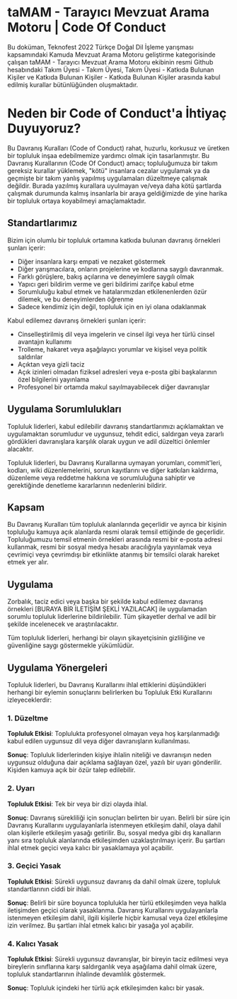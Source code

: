 
# taMAM - Tarayıcı Mevzuat Arama Motoru | Code Of Conduct

Bu doküman, Teknofest 2022 Türkçe Doğal Dil İşleme yarışması kapsamındaki Kamuda Mevzuat Arama Motoru geliştirme kategorisinde çalışan taMAM - Tarayıcı Mevzuat Arama Motoru ekibinin resmi Github hesabındaki Takım Üyesi - Takım Üyesi, Takım Üyesi - Katkıda Bulunan Kişiler ve Katkıda Bulunan Kişiler - Katkıda Bulunan Kişiler arasında kabul edilmiş kurallar bütünlüğünden oluşmaktadır.

# Neden bir Code of Conduct'a İhtiyaç Duyuyoruz?

Bu Davranış Kuralları (Code of Conduct) rahat, huzurlu, korkusuz ve üretken bir topluluk inşaa edebilmemize yardımcı olmak için tasarlanmıştır. Bu Davranış Kurallarının (Code Of Conduct) amacı; topluluğumuza bir takım gereksiz kurallar yüklemek, "kötü" insanlara cezalar uygulamak ya da geçmişte bir takım yanlış yapılmış uygulamaları düzeltmeye çalışmak değildir. Burada yazılmış kurallara uyulmayan ve/veya daha kötü şartlarda çalışmak durumunda kalmış insanlarla bir araya geldiğimizde de yine harika bir topluluk ortaya koyabilmeyi amaçlamaktadır.

## Standartlarımız

Bizim için olumlu bir topluluk ortamına katkıda bulunan davranış örnekleri şunları içerir:

- Diğer insanlara karşı empati ve nezaket göstermek
- Diğer yarışmacılara, onların projelerine ve kodlarına saygılı davranmak.
- Farklı görüşlere, bakış açılarına ve deneyimlere saygılı olmak
- Yapıcı geri bildirim verme ve geri bildirimi zarifçe kabul etme
- Sorumluluğu kabul etmek ve hatalarımızdan etkilenenlerden özür dilemek, ve bu deneyimlerden öğrenme
- Sadece kendimiz için değil, topluluk için en iyi olana odaklanmak

Kabul edilemez davranış örnekleri şunları içerir:

- Cinselleştirilmiş dil veya imgelerin ve cinsel ilgi veya her türlü cinsel avantajın kullanımı
- Trolleme, hakaret veya aşağılayıcı yorumlar ve kişisel veya politik saldırılar
- Açıktan veya gizli taciz
- Açık izinleri olmadan fiziksel adresleri veya e-posta gibi başkalarının özel bilgilerini yayınlama
- Profesyonel bir ortamda makul sayılmayabilecek diğer davranışlar

## Uygulama Sorumlulukları

Topluluk liderleri, kabul edilebilir davranış standartlarımızı açıklamaktan ve uygulamaktan sorumludur ve uygunsuz, tehdit edici, saldırgan veya zararlı gördükleri davranışlara karşılık olarak uygun ve adil düzeltici önlemler alacaktır.

Topluluk liderleri, bu Davranış Kurallarına uymayan yorumları, commit'leri, kodları, wiki düzenlemelerini, sorun kayıtlarını ve diğer katkıları kaldırma, düzenleme veya reddetme hakkına ve sorumluluğuna sahiptir ve gerektiğinde denetleme kararlarının nedenlerini bildirir.

## Kapsam

Bu Davranış Kuralları tüm topluluk alanlarında geçerlidir ve ayrıca bir kişinin topluluğu kamuya açık alanlarda resmi olarak temsil ettiğinde de geçerlidir. Topluluğumuzu temsil etmenin örnekleri arasında resmi bir e-posta adresi kullanmak, resmi bir sosyal medya hesabı aracılığıyla yayınlamak veya çevrimiçi veya çevrimdışı bir etkinlikte atanmış bir temsilci olarak hareket etmek yer alır.

## Uygulama

Zorbalık, taciz edici veya başka bir şekilde kabul edilemez davranış örnekleri [BURAYA BİR İLETİŞİM ŞEKLİ YAZILACAK] ile uygulamadan sorumlu topluluk liderlerine bildirilebilir. Tüm şikayetler derhal ve adil bir şekilde incelenecek ve araştırılacaktır.

Tüm topluluk liderleri, herhangi bir olayın şikayetçisinin gizliliğine ve güvenliğine saygı göstermekle yükümlüdür.

## Uygulama Yönergeleri

Topluluk liderleri, bu Davranış Kurallarını ihlal ettiklerini düşündükleri herhangi bir eylemin sonuçlarını belirlerken bu Topluluk Etki Kurallarını izleyeceklerdir:

### 1. Düzeltme

**Topluluk Etkisi**: Toplulukta profesyonel olmayan veya hoş karşılanmadığı kabul edilen uygunsuz dil veya diğer davranışların kullanılması.

**Sonuç**: Topluluk liderlerinden kişiye ihlalin niteliği ve davranışın neden uygunsuz olduğuna dair açıklama sağlayan özel, yazılı bir uyarı gönderilir. Kişiden kamuya açık bir özür talep edilebilir.

### 2. Uyarı

**Topluluk Etkisi**: Tek bir veya bir dizi olayda ihlal.

**Sonuç**: Davranış sürekliliği için sonuçları belirten bir uyarı. Belirli bir süre için Davranış Kurallarını uygulayanlarla istenmeyen etkileşim dahil, olaya dahil olan kişilerle etkileşim yasağı getirilir. Bu, sosyal medya gibi dış kanalların yanı sıra topluluk alanlarında etkileşimden uzaklaştırılmayı içerir. Bu şartları ihlal etmek geçici veya kalıcı bir yasaklamaya yol açabilir.

### 3. Geçici Yasak

**Topluluk Etkisi**: Sürekli uygunsuz davranış da dahil olmak üzere, topluluk standartlarının ciddi bir ihlali.

**Sonuç**: Belirli bir süre boyunca toplulukla her türlü etkileşimden veya halkla iletişimden geçici olarak yasaklanma. Davranış Kurallarını uygulayanlarla istenmeyen etkileşim dahil, ilgili kişilerle hiçbir kamusal veya özel etkileşime izin verilmez. Bu şartları ihlal etmek kalıcı bir yasağa yol açabilir.

### 4. Kalıcı Yasak

**Topluluk Etkisi**: Sürekli uygunsuz davranışlar, bir bireyin taciz edilmesi veya bireylerin sınıflarına karşı saldırganlık veya aşağılama dahil olmak üzere, topluluk standartlarının ihlalinde devamlılık göstermek.

**Sonuç**: Topluluk içindeki her türlü açık etkileşimden kalıcı bir yasak.
